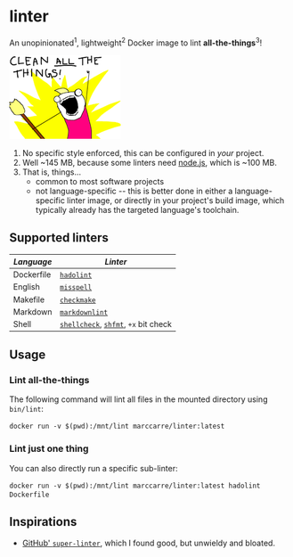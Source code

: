 # linter

An unopinionated<sup>1</sup>, lightweight<sup>2</sup> Docker image to lint
**all-the-things**<sup>3</sup>!

![All-the-things meme](img/all-the-things.png)

1. No specific style enforced, this can be configured in _your_ project.
2. Well ~145 MB, because some linters need [node.js][node], which is ~100 MB.
3. That is, things...
    - common to most software projects
    - not language-specific -- this is better done in either a language-specific
      linter image, or directly in your project's build image, which typically
      already has the targeted language's toolchain.

## Supported linters

| _Language_ | _Linter_                                                     |
| -----------| ------------------------------------------------------------ |
| Dockerfile | [`hadolint`][hadolint]                                       |
| English    | [`misspell`][misspell]                                       |
| Makefile   | [`checkmake`][checkmake]                                     |
| Markdown   | [`markdownlint`][markdownlint]                               |
| Shell      | [`shellcheck`][shellcheck], [`shfmt`][shfmt], `+x` bit check |

## Usage

### Lint all-the-things

The following command will lint all files in the mounted directory using
`bin/lint`:

```console
docker run -v $(pwd):/mnt/lint marccarre/linter:latest
```

### Lint just one thing

You can also directly run a specific sub-linter:

```console
docker run -v $(pwd):/mnt/lint marccarre/linter:latest hadolint Dockerfile
```

## Inspirations

- [GitHub' `super-linter`][superlinter], which I found good, but unwieldy and
  bloated.

[checkmake]: https://github.com/mrtazz/checkmake#readme
[hadolint]: https://github.com/hadolint/hadolint#readme
[markdownlint]: https://github.com/igorshubovych/markdownlint-cli#readme
[misspell]: https://github.com/client9/misspell#readme
[node]: https://nodejs.org/
[shellcheck]: https://github.com/koalaman/shellcheck#readme
[shfmt]: https://github.com/mvdan/sh#readme
[superlinter]: https://github.com/github/super-linter
